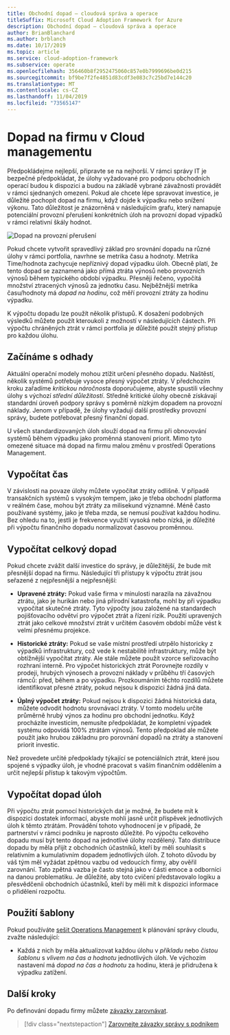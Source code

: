 ```yaml
---
title: Obchodní dopad – cloudová správa a operace
titleSuffix: Microsoft Cloud Adoption Framework for Azure
description: Obchodní dopad – cloudová správa a operace
author: BrianBlanchard
ms.author: brblanch
ms.date: 10/17/2019
ms.topic: article
ms.service: cloud-adoption-framework
ms.subservice: operate
ms.openlocfilehash: 356460b8f2952475060c857e0b7999696be0d215
ms.sourcegitcommit: bf9be7f2fe4851d83cdf3e083c7c25bd7e144c20
ms.translationtype: MT
ms.contentlocale: cs-CZ
ms.lasthandoff: 11/04/2019
ms.locfileid: "73565147"
---
```

# <a name="business-impact-in-cloud-management"></a>Dopad na firmu v Cloud managementu

Předpokládejme nejlepší, připravte se na nejhorší. V rámci správy IT je bezpečné předpokládat, že úlohy vyžadované pro podporu obchodních operací budou k dispozici a budou na základě vybrané závažnosti provádět v rámci sjednaných omezení. Pokud ale chcete lépe spravovat investice, je důležité pochopit dopad na firmu, když dojde k výpadku nebo snížení výkonu. Tato důležitost je znázorněná v následujícím grafu, který namapuje potenciální provozní přerušení konkrétních úloh na provozní dopad výpadků v rámci relativní škály hodnot.

![Dopad na provozní přerušení](../../_images/manage/time-value-impact.png)

Pokud chcete vytvořit spravedlivý základ pro srovnání dopadu na různé úlohy v rámci portfolia, navrhne se metrika času a hodnoty. Metrika Time/hodnota zachycuje nepříznivý dopad výpadku úloh. Obecně platí, že tento dopad se zaznamená jako přímá ztráta výnosů nebo provozních výnosů během typického období výpadku. Přesněji řečeno, vypočítá množství ztracených výnosů za jednotku času. Nejběžnější metrika času/hodnoty má *dopad na hodinu*, což měří provozní ztráty za hodinu výpadku.

K výpočtu dopadu lze použít několik přístupů. K dosažení podobných výsledků můžete použít kteroukoli z možností v následujících částech. Při výpočtu chráněných ztrát v rámci portfolia je důležité použít stejný přístup pro každou úlohu.

## <a name="start-with-estimates"></a>Začínáme s odhady

Aktuální operační modely mohou ztížit určení přesného dopadu. Naštěstí, několik systémů potřebuje vysoce přesný výpočet ztráty. V předchozím kroku zařadíme *kritickou náročnost*a doporučujeme, abyste spustili všechny úlohy s výchozí *střední důležitostí*. Středně kritické úlohy obecně získávají standardní úroveň podpory správy s poměrně nízkým dopadem na provozní náklady. Jenom v případě, že úlohy vyžadují další prostředky provozní správy, budete potřebovat přesný finanční dopad.

U všech standardizovaných úloh slouží dopad na firmu při obnovování systémů během výpadku jako proměnná stanovení priorit. Mimo tyto omezené situace má dopad na firmu malou změnu v prostředí Operations Management.

## <a name="calculate-time"></a>Vypočítat čas

V závislosti na povaze úlohy můžete vypočítat ztráty odlišně. V případě transakčních systémů s vysokým tempem, jako je třeba obchodní platforma v reálném čase, mohou být ztráty za milisekund významné. Méně často používané systémy, jako je třeba mzda, se nemusí používat každou hodinu. Bez ohledu na to, jestli je frekvence využití vysoká nebo nízká, je důležité při výpočtu finančního dopadu normalizovat časovou proměnnou.

## <a name="calculate-total-impact"></a>Vypočítat celkový dopad

Pokud chcete zvážit další investice do správy, je důležitější, že bude mít přesnější dopad na firmu. Následující tři přístupy k výpočtu ztrát jsou seřazené z nejpřesnější a nejpřesnější:

- **Upravené ztráty:** Pokud vaše firma v minulosti narazila na závažnou ztrátu, jako je hurikán nebo jiná přírodní katastrofa, mohl by při výpadku vypočítat skutečné ztráty. Tyto výpočty jsou založené na standardech pojišťovacího odvětví pro výpočet ztrát a řízení rizik. Použití upravených ztrát jako celkové množství ztrát v určitém časovém období může vést k velmi přesnému projekce.

- **Historické ztráty:** Pokud se vaše místní prostředí utrpělo historicky z výpadků infrastruktury, což vede k nestabilitě infrastruktury, může být obtížnější vypočítat ztráty. Ale stále můžete použít vzorce seřizovacího rozhraní interně. Pro výpočet historických ztrát Porovnejte rozdíly v prodeji, hrubých výnosech a provozní náklady v průběhu tří časových rámců: před, během a po výpadku. Prozkoumáním těchto rozdílů můžete identifikovat přesné ztráty, pokud nejsou k dispozici žádná jiná data.

- **Úplný výpočet ztráty:** Pokud nejsou k dispozici žádná historická data, můžete odvodit hodnotu srovnávací ztráty. V tomto modelu určíte průměrně hrubý výnos za hodinu pro obchodní jednotku. Když procházíte investicím, nemusíte předpokládat, že kompletní výpadek systému odpovídá 100% ztrátám výnosů. Tento předpoklad ale můžete použít jako hrubou základnu pro porovnání dopadů na ztráty a stanovení priorit investic.

Než provedete určité předpoklady týkající se potenciálních ztrát, které jsou spojené s výpadky úloh, je vhodné pracovat s vaším finančním oddělením a určit nejlepší přístup k takovým výpočtům.

## <a name="calculate-workload-impact"></a>Vypočítat dopad úloh

Při výpočtu ztrát pomocí historických dat je možné, že budete mít k dispozici dostatek informací, abyste mohli jasně určit příspěvek jednotlivých úloh k těmto ztrátám. Provádění tohoto vyhodnocení je v případě, že partnerství v rámci podniku je naprosto důležité. Po výpočtu celkového dopadu musí být tento dopad na jednotlivé úlohy rozdělený. Tato distribuce dopadu by měla přijít z obchodních účastníků, kteří by měli souhlasit s relativním a kumulativním dopadem jednotlivých úloh. Z tohoto důvodu by váš tým měl vyžádat zpětnou vazbu od vedoucích firmy, aby ověřil zarovnání. Tato zpětná vazba je často stejná jako v části emoce a odborníci na danou problematiku. Je důležité, aby toto cvičení představovalo logiku a přesvědčeníi obchodních účastníků, kteří by měli mít k dispozici informace o přidělení rozpočtu.

## <a name="use-the-template"></a>Použití šablony

Pokud používáte [sešit Operations Management](https://raw.githubusercontent.com/microsoft/CloudAdoptionFramework/master/manage/opsmanagementworkbook.xlsx) k plánování správy cloudu, zvažte následující:

- Každá z nich by měla aktualizovat každou úlohu v *příkladu* nebo *čistou šablonu* s *vlivem na čas a hodnotu* jednotlivých úloh. Ve výchozím nastavení má *dopad na čas a hodnotu* za hodinu, která je přidružena k výpadku zatížení.

## <a name="next-steps"></a>Další kroky

Po definování dopadu firmy můžete [závazky zarovnávat](./commitment.md).

> [!div class="nextstepaction"]
> [Zarovnejte závazky správy s podnikem](./commitment.md)
